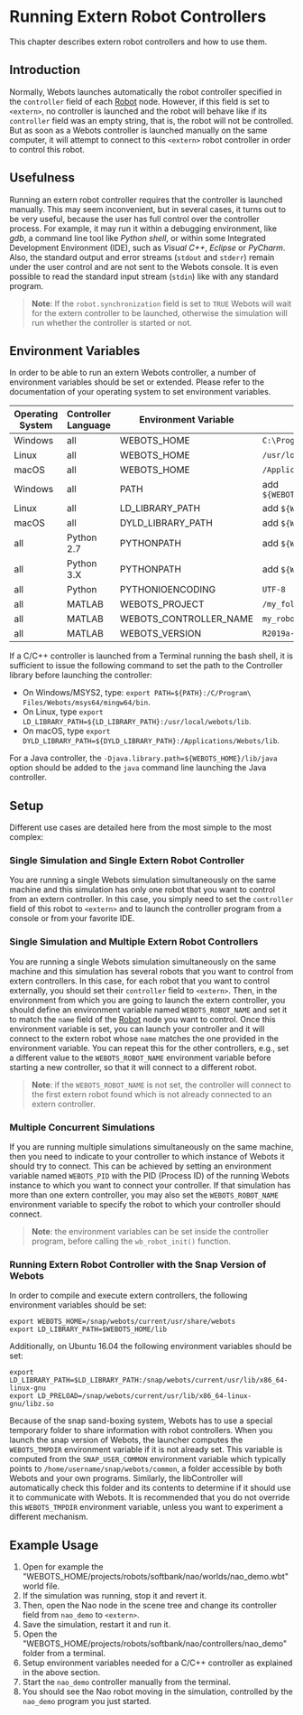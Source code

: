 # Running Extern Robot Controllers

This chapter describes extern robot controllers and how to use them.

## Introduction

Normally, Webots launches automatically the robot controller specified in the `controller` field of each [Robot](../reference/robot.md) node.
However, if this field is set to `<extern>`, no controller is launched and the robot will behave like if its `controller` field was an empty string, that is, the robot will not be controlled.
But as soon as a Webots controller is launched manually on the same computer, it will attempt to connect to this `<extern>` robot controller in order to control this robot.

## Usefulness

Running an extern robot controller requires that the controller is launched manually.
This may seem inconvenient, but in several cases, it turns out to be very useful, because the user has full control over the controller process.
For example, it may run it within a debugging environment, like *gdb*, a command line tool like *Python shell*, or within some Integrated Development Environment (IDE), such as *Visual C++*, *Eclipse* or *PyCharm*.
Also, the standard output and error streams (`stdout` and `stderr`) remain under the user control and are not sent to the Webots console.
It is even possible to read the standard input stream (`stdin`) like with any standard program.

> **Note**: If the `robot.synchronization` field is set to `TRUE` Webots will wait for the extern controller to be launched, otherwise the simulation will run whether the controller is started or not.

## Environment Variables

In order to be able to run an extern Webots controller, a number of environment variables should be set or extended.
Please refer to the documentation of your operating system to set environment variables.

| Operating System | Controller Language  | Environment Variable     | Typical Value                                    |
|------------------|----------------------|--------------------------|--------------------------------------------------|
| Windows          | all                  | WEBOTS\_HOME             | `C:\Program Files\Webots`                        |
| Linux            | all                  | WEBOTS\_HOME             | `/usr/local/webots`                              |
| macOS            | all                  | WEBOTS\_HOME             | `/Applications/Webots`                           |
| Windows          | all                  | PATH                     | add `${WEBOTS_HOME}\msys64\mingw64\bin`          |
| Linux            | all                  | LD\_LIBRARY\_PATH        | add `${WEBOTS_HOME}/lib`                         |
| macOS            | all                  | DYLD\_LIBRARY\_PATH      | add `${WEBOTS_HOME}/lib`                         |
| all              | Python 2.7           | PYTHONPATH               | add `${WEBOTS_HOME}/lib/python27`                |
| all              | Python 3.X           | PYTHONPATH               | add `${WEBOTS_HOME}/lib/python3X`                |
| all              | Python               | PYTHONIOENCODING         | `UTF-8`                                          |
| all              | MATLAB               | WEBOTS\_PROJECT          | `/my_folder/my_webots_project`                   |
| all              | MATLAB               | WEBOTS\_CONTROLLER\_NAME | `my_robot_controller.m`                          |
| all              | MATLAB               | WEBOTS\_VERSION          | `R2019a-rev1`                                    |

If a C/C++ controller is launched from a Terminal running the bash shell, it is sufficient to issue the following command to set the path to the Controller library before launching the controller:
- On Windows/MSYS2, type: `export PATH=${PATH}:/C/Program\ Files/Webots/msys64/mingw64/bin`.
- On Linux, type `export LD_LIBRARY_PATH=${LD_LIBRARY_PATH}:/usr/local/webots/lib`.
- On macOS, type `export DYLD_LIBRARY_PATH=${DYLD_LIBRARY_PATH}:/Applications/Webots/lib`.

For a Java controller, the `-Djava.library.path=${WEBOTS_HOME}/lib/java` option should be added to the `java` command line launching the Java controller.

## Setup

Different use cases are detailed here from the most simple to the most complex:

### Single Simulation and Single Extern Robot Controller

You are running a single Webots simulation simultaneously on the same machine and this simulation has only one robot that you want to control from an extern controller.
In this case, you simply need to set the `controller` field of this robot to `<extern>` and to launch the controller program from a console or from your favorite IDE.

### Single Simulation and Multiple Extern Robot Controllers

You are running a single Webots simulation simultaneously on the same machine and this simulation has several robots that you want to control from extern controllers.
In this case, for each robot that you want to control externally, you should set their `controller` field to `<extern>`.
Then, in the environment from which you are going to launch the extern controller, you should define an environment variable named `WEBOTS_ROBOT_NAME` and set it to match the `name` field of the [Robot](../reference/robot.md) node you want to control.
Once this environment variable is set, you can launch your controller and it will connect to the extern robot whose `name` matches the one provided in the environment variable.
You can repeat this for the other controllers, e.g., set a different value to the `WEBOTS_ROBOT_NAME` environment variable before starting a new controller, so that it will connect to a different robot.

> **Note**: if the `WEBOTS_ROBOT_NAME` is not set, the controller will connect to the first extern robot found which is not already connected to an extern controller.

### Multiple Concurrent Simulations

If you are running multiple simulations simultaneously on the same machine, then you need to indicate to your controller to which instance of Webots it should try to connect.
This can be achieved by setting an environment variable named `WEBOTS_PID` with the PID (Process ID) of the running Webots instance to which you want to connect your controller.
If that simulation has more than one extern controller, you may also set the `WEBOTS_ROBOT_NAME` environment variable to specify the robot to which your controller should connect.

> **Note**: the environment variables can be set inside the controller program, before calling the `wb_robot_init()` function.

### Running Extern Robot Controller with the Snap Version of Webots

In order to compile and execute extern controllers, the following environment variables should be set:
```
export WEBOTS_HOME=/snap/webots/current/usr/share/webots
export LD_LIBRARY_PATH=$WEBOTS_HOME/lib
```

Additionally, on Ubuntu 16.04 the following environment variables should be set:
```
export LD_LIBRARY_PATH=$LD_LIBRARY_PATH:/snap/webots/current/usr/lib/x86_64-linux-gnu
export LD_PRELOAD=/snap/webots/current/usr/lib/x86_64-linux-gnu/libz.so
```

Because of the snap sand-boxing system, Webots has to use a special temporary folder to share information with robot controllers.
When you launch the snap version of Webots, the launcher computes the `WEBOTS_TMPDIR` environment variable if it is not already set.
This variable is computed from the `SNAP_USER_COMMON` environment variable which typically points to `/home/username/snap/webots/common`, a folder accessible by both Webots and your own programs.
Similarly, the libController will automatically check this folder and its contents to determine if it should use it to communicate with Webots.
It is recommended that you do not override this `WEBOTS_TMPDIR` environment variable, unless you want to experiment a different mechanism.


## Example Usage

1. Open for example the "WEBOTS\_HOME/projects/robots/softbank/nao/worlds/nao_demo.wbt" world file.
2. If the simulation was running, stop it and revert it.
3. Then, open the Nao node in the scene tree and change its controller field from `nao_demo` to `<extern>`.
4. Save the simulation, restart it and run it.
5. Open the "WEBOTS\_HOME/projects/robots/softbank/nao/controllers/nao_demo" folder from a terminal.
6. Setup environment variables needed for a C/C++ controller as explained in the above section.
7. Start the `nao_demo` controller manually from the terminal.
8. You should see the Nao robot moving in the simulation, controlled by the `nao_demo` program you just started.
